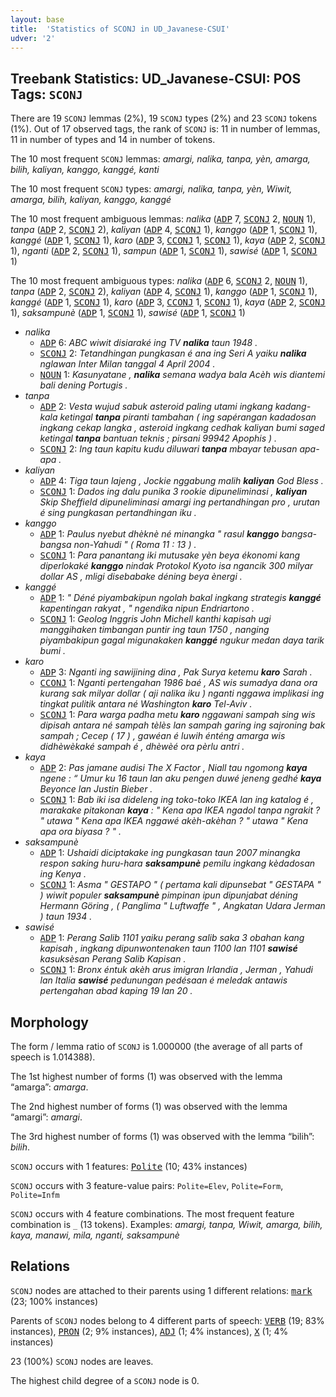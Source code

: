```yaml
---
layout: base
title:  'Statistics of SCONJ in UD_Javanese-CSUI'
udver: '2'
---
```


## Treebank Statistics: UD_Javanese-CSUI: POS Tags: `SCONJ`

There are 19 `SCONJ` lemmas (2%), 19 `SCONJ` types (2%) and 23 `SCONJ` tokens (1%).
Out of 17 observed tags, the rank of `SCONJ` is: 11 in number of lemmas, 11 in number of types and 14 in number of tokens.

The 10 most frequent `SCONJ` lemmas: <em>amargi, nalika, tanpa, yèn, amarga, bilih, kaliyan, kanggo, kanggé, kanti</em>

The 10 most frequent `SCONJ` types:  <em>amargi, nalika, tanpa, yèn, Wiwit, amarga, bilih, kaliyan, kanggo, kanggé</em>

The 10 most frequent ambiguous lemmas: <em>nalika</em> (<tt><a href="jv_csui-pos-ADP.html">ADP</a></tt> 7, <tt><a href="jv_csui-pos-SCONJ.html">SCONJ</a></tt> 2, <tt><a href="jv_csui-pos-NOUN.html">NOUN</a></tt> 1), <em>tanpa</em> (<tt><a href="jv_csui-pos-ADP.html">ADP</a></tt> 2, <tt><a href="jv_csui-pos-SCONJ.html">SCONJ</a></tt> 2), <em>kaliyan</em> (<tt><a href="jv_csui-pos-ADP.html">ADP</a></tt> 4, <tt><a href="jv_csui-pos-SCONJ.html">SCONJ</a></tt> 1), <em>kanggo</em> (<tt><a href="jv_csui-pos-ADP.html">ADP</a></tt> 1, <tt><a href="jv_csui-pos-SCONJ.html">SCONJ</a></tt> 1), <em>kanggé</em> (<tt><a href="jv_csui-pos-ADP.html">ADP</a></tt> 1, <tt><a href="jv_csui-pos-SCONJ.html">SCONJ</a></tt> 1), <em>karo</em> (<tt><a href="jv_csui-pos-ADP.html">ADP</a></tt> 3, <tt><a href="jv_csui-pos-CCONJ.html">CCONJ</a></tt> 1, <tt><a href="jv_csui-pos-SCONJ.html">SCONJ</a></tt> 1), <em>kaya</em> (<tt><a href="jv_csui-pos-ADP.html">ADP</a></tt> 2, <tt><a href="jv_csui-pos-SCONJ.html">SCONJ</a></tt> 1), <em>nganti</em> (<tt><a href="jv_csui-pos-ADP.html">ADP</a></tt> 2, <tt><a href="jv_csui-pos-SCONJ.html">SCONJ</a></tt> 1), <em>sampun</em> (<tt><a href="jv_csui-pos-ADP.html">ADP</a></tt> 1, <tt><a href="jv_csui-pos-SCONJ.html">SCONJ</a></tt> 1), <em>sawisé</em> (<tt><a href="jv_csui-pos-ADP.html">ADP</a></tt> 1, <tt><a href="jv_csui-pos-SCONJ.html">SCONJ</a></tt> 1)

The 10 most frequent ambiguous types:  <em>nalika</em> (<tt><a href="jv_csui-pos-ADP.html">ADP</a></tt> 6, <tt><a href="jv_csui-pos-SCONJ.html">SCONJ</a></tt> 2, <tt><a href="jv_csui-pos-NOUN.html">NOUN</a></tt> 1), <em>tanpa</em> (<tt><a href="jv_csui-pos-ADP.html">ADP</a></tt> 2, <tt><a href="jv_csui-pos-SCONJ.html">SCONJ</a></tt> 2), <em>kaliyan</em> (<tt><a href="jv_csui-pos-ADP.html">ADP</a></tt> 4, <tt><a href="jv_csui-pos-SCONJ.html">SCONJ</a></tt> 1), <em>kanggo</em> (<tt><a href="jv_csui-pos-ADP.html">ADP</a></tt> 1, <tt><a href="jv_csui-pos-SCONJ.html">SCONJ</a></tt> 1), <em>kanggé</em> (<tt><a href="jv_csui-pos-ADP.html">ADP</a></tt> 1, <tt><a href="jv_csui-pos-SCONJ.html">SCONJ</a></tt> 1), <em>karo</em> (<tt><a href="jv_csui-pos-ADP.html">ADP</a></tt> 3, <tt><a href="jv_csui-pos-CCONJ.html">CCONJ</a></tt> 1, <tt><a href="jv_csui-pos-SCONJ.html">SCONJ</a></tt> 1), <em>kaya</em> (<tt><a href="jv_csui-pos-ADP.html">ADP</a></tt> 2, <tt><a href="jv_csui-pos-SCONJ.html">SCONJ</a></tt> 1), <em>saksampunè</em> (<tt><a href="jv_csui-pos-ADP.html">ADP</a></tt> 1, <tt><a href="jv_csui-pos-SCONJ.html">SCONJ</a></tt> 1), <em>sawisé</em> (<tt><a href="jv_csui-pos-ADP.html">ADP</a></tt> 1, <tt><a href="jv_csui-pos-SCONJ.html">SCONJ</a></tt> 1)


* <em>nalika</em>
  * <tt><a href="jv_csui-pos-ADP.html">ADP</a></tt> 6: <em>ABC wiwit disiaraké ing TV <b>nalika</b> taun 1948 .</em>
  * <tt><a href="jv_csui-pos-SCONJ.html">SCONJ</a></tt> 2: <em>Tetandhingan pungkasan é ana ing Seri A yaiku <b>nalika</b> nglawan Inter Milan tanggal 4 April 2004 .</em>
  * <tt><a href="jv_csui-pos-NOUN.html">NOUN</a></tt> 1: <em>Kasunyatane , <b>nalika</b> semana wadya bala Acèh wis diantemi bali dening Portugis .</em>
* <em>tanpa</em>
  * <tt><a href="jv_csui-pos-ADP.html">ADP</a></tt> 2: <em>Vesta wujud sabuk asteroid paling utami ingkang kadang-kala ketingal <b>tanpa</b> piranti tambahan ( ing sapérangan kadadosan ingkang cekap langka , asteroid ingkang cedhak kaliyan bumi saged ketingal <b>tanpa</b> bantuan teknis ; pirsani 99942 Apophis ) .</em>
  * <tt><a href="jv_csui-pos-SCONJ.html">SCONJ</a></tt> 2: <em>Ing taun kapitu kudu diluwari <b>tanpa</b> mbayar tebusan apa-apa .</em>
* <em>kaliyan</em>
  * <tt><a href="jv_csui-pos-ADP.html">ADP</a></tt> 4: <em>Tiga taun lajeng , Jockie nggabung malih <b>kaliyan</b> God Bless .</em>
  * <tt><a href="jv_csui-pos-SCONJ.html">SCONJ</a></tt> 1: <em>Dados ing dalu punika 3 rookie dipuneliminasi , <b>kaliyan</b> Skip Sheffield dipuneliminasi amargi ing pertandhingan pro , urutan é sing pungkasan pertandhingan iku .</em>
* <em>kanggo</em>
  * <tt><a href="jv_csui-pos-ADP.html">ADP</a></tt> 1: <em>Paulus nyebut dhèknè né minangka " rasul <b>kanggo</b> bangsa-bangsa non-Yahudi " ( Roma 11 : 13 ) .</em>
  * <tt><a href="jv_csui-pos-SCONJ.html">SCONJ</a></tt> 1: <em>Para panantang iki mutusake yèn beya ékonomi kang diperlokaké <b>kanggo</b> nindak Protokol Kyoto isa ngancik 300 milyar dollar AS , mligi disebabake déning beya ènergi .</em>
* <em>kanggé</em>
  * <tt><a href="jv_csui-pos-ADP.html">ADP</a></tt> 1: <em>" Déné piyambakipun ngolah bakal ingkang strategis <b>kanggé</b> kapentingan rakyat , " ngendika nipun Endriartono .</em>
  * <tt><a href="jv_csui-pos-SCONJ.html">SCONJ</a></tt> 1: <em>Geolog Inggris John Michell kanthi kapisah ugi manggihaken timbangan puntir ing taun 1750 , nanging piyambakipun gagal migunakaken <b>kanggé</b> ngukur medan daya tarik bumi .</em>
* <em>karo</em>
  * <tt><a href="jv_csui-pos-ADP.html">ADP</a></tt> 3: <em>Nganti ing sawijining dina , Pak Surya ketemu <b>karo</b> Sarah .</em>
  * <tt><a href="jv_csui-pos-CCONJ.html">CCONJ</a></tt> 1: <em>Nganti pertengahan 1986 baé , AS wis sumadya dana ora kurang sak milyar dollar ( aji nalika iku ) nganti nggawa implikasi ing tingkat pulitik antara né Washington <b>karo</b> Tel-Aviv .</em>
  * <tt><a href="jv_csui-pos-SCONJ.html">SCONJ</a></tt> 1: <em>Para warga padha metu <b>karo</b> nggawani sampah sing wis dipisah antara né sampah tèlès lan sampah garing ing sajroning bak sampah ; Cecep ( 17 ) , gawéan é luwih énténg amarga wis didhèwèkaké sampah é , dhèwèé ora pèrlu antri .</em>
* <em>kaya</em>
  * <tt><a href="jv_csui-pos-ADP.html">ADP</a></tt> 2: <em>Pas jamane audisi The X Factor , Niall tau ngomong <b>kaya</b> ngene : “ Umur ku 16 taun lan aku pengen duwé jeneng gedhé <b>kaya</b> Beyonce lan Justin Bieber .</em>
  * <tt><a href="jv_csui-pos-SCONJ.html">SCONJ</a></tt> 1: <em>Bab iki isa dideleng ing toko-toko IKEA lan ing katalog é , marakake pitakonan <b>kaya</b> : " Kena apa IKEA ngadol tanpa ngrakit ? " utawa " Kena apa IKEA nggawé akèh-akèhan ? " utawa " Kena apa ora biyasa ? " .</em>
* <em>saksampunè</em>
  * <tt><a href="jv_csui-pos-ADP.html">ADP</a></tt> 1: <em>Ushaidi diciptakake ing pungkasan taun 2007 minangka respon saking huru-hara <b>saksampunè</b> pemilu ingkang kèdadosan ing Kenya .</em>
  * <tt><a href="jv_csui-pos-SCONJ.html">SCONJ</a></tt> 1: <em>Asma " GESTAPO " ( pertama kali dipunsebat " GESTAPA " ) wiwit populer <b>saksampunè</b> pimpinan ipun dipunjabat déning Hermann Göring , ( Panglima " Luftwaffe " , Angkatan Udara Jerman ) taun 1934 .</em>
* <em>sawisé</em>
  * <tt><a href="jv_csui-pos-ADP.html">ADP</a></tt> 1: <em>Perang Salib 1101 yaiku perang salib saka 3 obahan kang kapisah , ingkang dipunwontenaken taun 1100 lan 1101 <b>sawisé</b> kasuksèsan Perang Salib Kapisan .</em>
  * <tt><a href="jv_csui-pos-SCONJ.html">SCONJ</a></tt> 1: <em>Bronx éntuk akèh arus imigran Irlandia , Jerman , Yahudi lan Italia <b>sawisé</b> pedunungan pedésaan é meledak antawis pertengahan abad kaping 19 lan 20 .</em>

## Morphology

The form / lemma ratio of `SCONJ` is 1.000000 (the average of all parts of speech is 1.014388).

The 1st highest number of forms (1) was observed with the lemma “amarga”: <em>amarga</em>.

The 2nd highest number of forms (1) was observed with the lemma “amargi”: <em>amargi</em>.

The 3rd highest number of forms (1) was observed with the lemma “bilih”: <em>bilih</em>.

`SCONJ` occurs with 1 features: <tt><a href="jv_csui-feat-Polite.html">Polite</a></tt> (10; 43% instances)

`SCONJ` occurs with 3 feature-value pairs: `Polite=Elev`, `Polite=Form`, `Polite=Infm`

`SCONJ` occurs with 4 feature combinations.
The most frequent feature combination is `_` (13 tokens).
Examples: <em>amargi, tanpa, Wiwit, amarga, bilih, kaya, manawi, mila, nganti, saksampunè</em>


## Relations

`SCONJ` nodes are attached to their parents using 1 different relations: <tt><a href="jv_csui-dep-mark.html">mark</a></tt> (23; 100% instances)

Parents of `SCONJ` nodes belong to 4 different parts of speech: <tt><a href="jv_csui-pos-VERB.html">VERB</a></tt> (19; 83% instances), <tt><a href="jv_csui-pos-PRON.html">PRON</a></tt> (2; 9% instances), <tt><a href="jv_csui-pos-ADJ.html">ADJ</a></tt> (1; 4% instances), <tt><a href="jv_csui-pos-X.html">X</a></tt> (1; 4% instances)

23 (100%) `SCONJ` nodes are leaves.

The highest child degree of a `SCONJ` node is 0.


